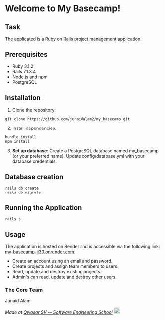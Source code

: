 # Welcome to My Basecamp!


## Task
The applicated is a Ruby on Rails project management application.


## Prerequisites
* Ruby 3.1.2
* Rails 7.1.3.4
* Node.js and npm
* PostgreSQL


## Installation

1. Clone the repository:
```
git clone https://github.com/junaidalam2/my_basecamp.git
```

2. Install dependencies:
```
bundle install
npm install
```

3. **Set up database**: Create a PostgreSQL database named my_basecamp (or your preferred name). Update config/database.yml with your database credentials.

## Database creation

```
rails db:create
rails db:migrate
```

## Running the Application
```
rails s
```

## Usage

The application is hosted on Render and is accessible via the following link: <a href='https://my-basecamp-jj30.onrender.com'>my-basecamp-jj30.onrender.com</a>.

- Create an account using an email and password.
- Create projects and assign team members to users.
- Read, update and destroy existing projects.
- Admin's can read, update and destroy other users. 


### The Core Team

Junaid Alam

<span><i>Made at <a href='https://qwasar.io'>Qwasar SV -- Software Engineering School</a></i></span>
<span><img alt="Qwasar SV -- Software Engineering School's Logo" src='https://storage.googleapis.com/qwasar-public/qwasar-logo_50x50.png' width='20px'></span>
